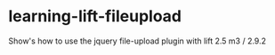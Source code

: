 learning-lift-fileupload
========================

Show's how to use the jquery file-upload plugin with lift 2.5 m3 / 2.9.2